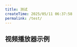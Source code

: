 ```yaml
---
title: 测试
createTime: 2025/05/11 06:37:58
permalink: /test/
---
```

<script setup>
import VideoPlayer from '../../.vuepress/theme/components/VideoPlayer.vue'
</script>
## 视频播放器示例

<VideoPlayer video-path="YouthNote/Animate/Milk.mp4" />